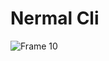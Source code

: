 # Nermal Cli
![Frame 10](https://github.com/nermalcat69/nermal-cli/assets/73933669/f6a394c7-19da-4b9c-ae19-6f941276d10f)
